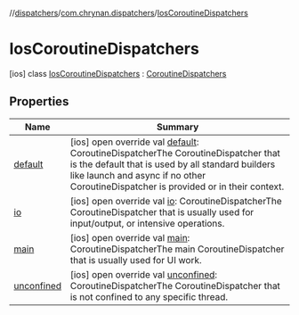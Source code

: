 //[dispatchers](../../../index.md)/[com.chrynan.dispatchers](../index.md)/[IosCoroutineDispatchers](index.md)



# IosCoroutineDispatchers  
 [ios] class [IosCoroutineDispatchers](index.md) : [CoroutineDispatchers](../-coroutine-dispatchers/index.md)   


## Properties  
  
|  Name |  Summary | 
|---|---|
| <a name="com.chrynan.dispatchers/IosCoroutineDispatchers/default/#/PointingToDeclaration/"></a>[default](default.md)| <a name="com.chrynan.dispatchers/IosCoroutineDispatchers/default/#/PointingToDeclaration/"></a> [ios] open override val [default](default.md): CoroutineDispatcherThe CoroutineDispatcher that is the default that is used by all standard builders like launch and async if no other CoroutineDispatcher is provided or in their context.   <br>|
| <a name="com.chrynan.dispatchers/IosCoroutineDispatchers/io/#/PointingToDeclaration/"></a>[io](io.md)| <a name="com.chrynan.dispatchers/IosCoroutineDispatchers/io/#/PointingToDeclaration/"></a> [ios] open override val [io](io.md): CoroutineDispatcherThe CoroutineDispatcher that is usually used for input/output, or intensive operations.   <br>|
| <a name="com.chrynan.dispatchers/IosCoroutineDispatchers/main/#/PointingToDeclaration/"></a>[main](main.md)| <a name="com.chrynan.dispatchers/IosCoroutineDispatchers/main/#/PointingToDeclaration/"></a> [ios] open override val [main](main.md): CoroutineDispatcherThe main CoroutineDispatcher that is usually used for UI work.   <br>|
| <a name="com.chrynan.dispatchers/IosCoroutineDispatchers/unconfined/#/PointingToDeclaration/"></a>[unconfined](unconfined.md)| <a name="com.chrynan.dispatchers/IosCoroutineDispatchers/unconfined/#/PointingToDeclaration/"></a> [ios] open override val [unconfined](unconfined.md): CoroutineDispatcherThe CoroutineDispatcher that is not confined to any specific thread.   <br>|

